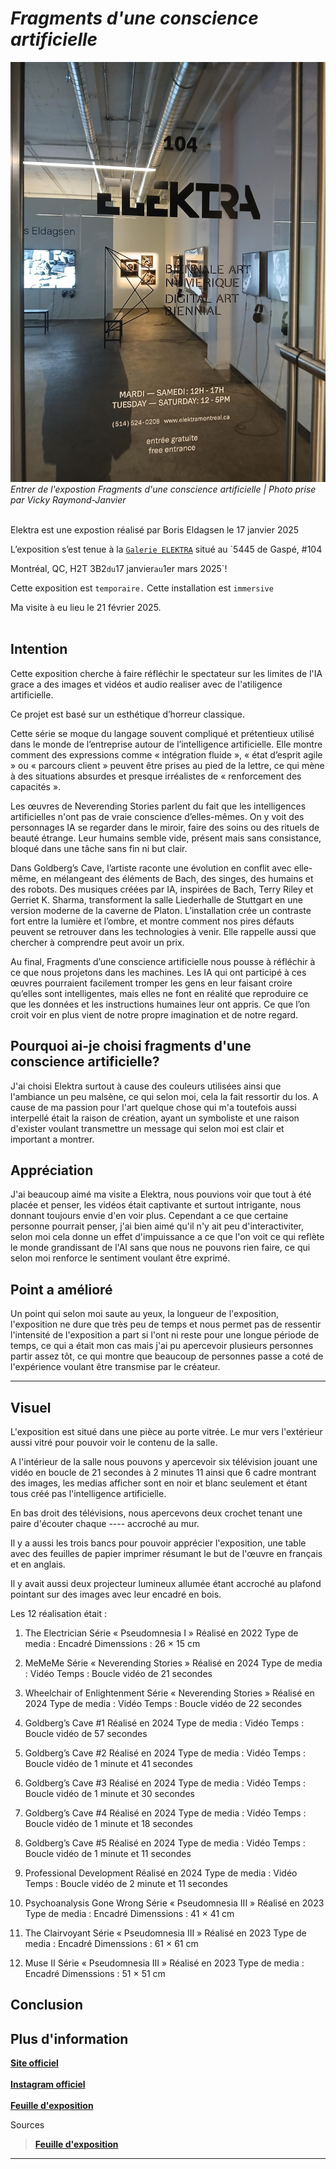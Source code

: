 # *Fragments d'une conscience artificielle*

![porte](medias/porte_photo_VRJ.jpg)
<i>Entrer de l'expostion Fragments d'une conscience artificielle | Photo prise par Vicky Raymond-Janvier</i><br><br>

Elektra est une expostion réalisé par Boris Eldagsen le 17 janvier 2025 <br>

L’exposition s’est tenue à la <ins>`Galerie ELEKTRA`</ins> situé au `5445 de Gaspé, #104 <br>

Montréal, QC, H2T 3B2` du `17 janvier` au `1er mars 2025`! <br>



Cette exposition est `temporaire.` Cette installation est `immersive` <br>

Ma visite à eu lieu le 21 février 2025.<br><br>









## Intention

Cette exposition cherche à faire réfléchir le spectateur sur les limites de l'IA grace a des images et vidéos et audio realiser avec de l'atiligence artificielle. <br>

Ce projet est basé sur un esthétique d’horreur classique. <br>

Cette série se moque du langage souvent compliqué et prétentieux utilisé dans le monde de l’entreprise autour de l’intelligence artificielle. Elle montre comment des expressions comme « intégration fluide », « état d’esprit agile » ou « parcours client » peuvent être prises au pied de la lettre, ce qui mène à des situations absurdes et presque irréalistes de « renforcement des capacités ».

Les œuvres de Neverending Stories parlent du fait que les intelligences artificielles n'ont pas de vraie conscience d’elles-mêmes. On y voit des personnages IA se regarder dans le miroir, faire des soins ou des rituels de beauté étrange. Leur humains semble vide, présent mais sans consistance, bloqué dans une tâche sans fin ni but clair.

Dans Goldberg’s Cave, l’artiste raconte une évolution en conflit avec elle-même, en mélangeant des éléments de Bach, des singes, des humains et des robots. Des musiques créées par IA, inspirées de Bach, Terry Riley et Gerriet K. Sharma, transforment la salle Liederhalle de Stuttgart en une version moderne de la caverne de Platon. L’installation crée un contraste fort entre la lumière et l’ombre, et montre comment nos pires défauts peuvent se retrouver dans les technologies à venir. Elle rappelle aussi que chercher à comprendre peut avoir un prix.

Au final, Fragments d’une conscience artificielle nous pousse à réfléchir à ce que nous projetons dans les machines. Les IA qui ont participé à ces œuvres pourraient facilement tromper les gens en leur faisant croire qu’elles sont intelligentes, mais elles ne font en réalité que reproduire ce que les données et les instructions humaines leur ont appris. Ce que l’on croit voir en plus vient de notre propre imagination et de notre regard.


## Pourquoi ai-je choisi fragments d'une conscience artificielle?

J'ai choisi Elektra surtout à cause des couleurs utilisées ainsi que l'ambiance un peu malsène, ce qui selon moi, cela la fait ressortir du los. A cause de ma passion pour l'art quelque chose qui m'a toutefois aussi interpellé était la raison de création, ayant un symboliste et une raison d'exister voulant transmettre un message qui selon moi est clair et important a montrer.









## Appréciation

J'ai beaucoup aimé ma visite a Elektra, nous pouvions voir que tout à été placée et penser, les vidéos était captivante et surtout intrigante, nous donnant toujours envie d'en voir plus. Cependant a ce que certaine personne pourrait penser, j'ai bien aimé qu'il n'y ait peu d'interactiviter, selon moi cela donne un effet d'impuissance a ce que l'on voit ce qui reflète le monde grandissant de l'AI sans que nous ne pouvons rien faire, ce qui selon moi renforce le sentiment voulant être exprimé.

## Point a amélioré
Un point qui selon moi saute au yeux, la longueur de l'exposition, l'exposition ne dure que très peu de temps et nous permet pas de ressentir l'intensité de l'exposition a part si l'ont ni reste pour une longue période de temps, ce qui a était mon cas mais j'ai pu apercevoir plusieurs personnes partir assez tôt, ce qui montre que beaucoup de personnes passe a coté de l'expérience voulant être transmise par le créateur.

***

## Visuel

L'exposition est situé dans une pièce au porte vitrée. Le mur vers l'extérieur aussi vitré pour pouvoir voir le contenu de la salle.



A l'intérieur de la salle nous pouvons y apercevoir six télévision jouant une vidéo en boucle de 21 secondes à 2 minutes 11 ainsi que 6 cadre montrant des images, les medias afficher sont en noir et blanc seulement et étant tous créé pas l'intelligence artificielle.

En bas droit des télévisions, nous apercevons deux crochet tenant une paire d'écouter chaque ---- accroché au mur.



Il y a aussi les trois bancs pour pouvoir apprécier l'exposition, une table avec des feuilles de papier imprimer résumant le but de l'œuvre en français et en anglais.



Il y avait aussi deux projecteur lumineux allumée étant accroché au plafond pointant sur des images avec leur encadré en bois.




Les 12 réalisation était :

1. The Electrician
Série « Pseudomnesia I »
Réalisé en 2022
Type de media : Encadré
Dimenssions : 26 × 15 cm

2. MeMeMe
Série « Neverending Stories »
Réalisé en 2024
Type de media : Vidéo
Temps : Boucle vidéo de 21 secondes

3. Wheelchair of Enlightenment
Série « Neverending Stories »
Réalisé en 2024
Type de media : Vidéo
Temps :  Boucle vidéo de 22 secondes

4. Goldberg’s Cave #1
Réalisé en 2024
Type de media : Vidéo
Temps :  Boucle vidéo de 57 secondes

5. Goldberg’s Cave #2
Réalisé en 2024
Type de media : Vidéo
Temps :  Boucle vidéo de 1 minute et 41 secondes

6. Goldberg’s Cave #3
Réalisé en 2024
Type de media : Vidéo
Temps :  Boucle vidéo de 1 minute et 30 secondes

7. Goldberg’s Cave #4
Réalisé en 2024
Type de media : Vidéo
Temps :  Boucle vidéo de 1 minute et 18 secondes

8. Goldberg’s Cave #5
Réalisé en 2024
Type de media : Vidéo
Temps :  Boucle vidéo de 1 minute et 11 secondes

9. Professional Development
Réalisé en 2024
Type de media : Vidéo
Temps :  Boucle vidéo de 2 minute et 11 secondes

10. Psychoanalysis Gone Wrong
Série « Pseudomnesia III »
Réalisé en 2023
Type de media : Encadré
Dimenssions : 41 × 41 cm

11. The Clairvoyant
Série « Pseudomnesia III »
Réalisé en 2023
Type de media : Encadré
Dimenssions : 61 × 61 cm

12. Muse II
Série « Pseudomnesia III »
Réalisé en 2023
Type de media : Encadré
Dimenssions : 51 × 51 cm


## Conclusion

## Plus d'information
**[Site officiel](https://www.elektramontreal.ca/fragments-of-an-artificial-consciousness-boris-eldagsen?lang=fr)** <br><br>
**[Instagram officiel](https://www.instagram.com/elektramontreal/)** <br><br>
**[Feuille d'exposition](https://www.eldagsen.com/wp-content/uploads/2025/01/Feuillets-dexposition-Fragments-dune-conscience-artificielle.pdf)**


Sources

> **[Feuille d'exposition](https://www.eldagsen.com/wp-content/uploads/2025/01/Feuillets-dexposition-Fragments-dune-conscience-artificielle.pdf)**



***












































